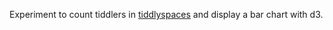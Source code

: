 
Experiment to count tiddlers in [tiddlyspaces](http://tiddlyspace.com) 
and display a bar chart with d3.
